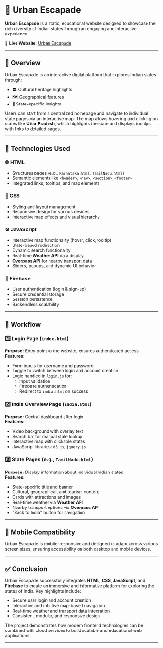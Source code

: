 # 🌆 Urban Escapade

**Urban Escapade** is a static, educational website designed to showcase the rich diversity of Indian states through an engaging and interactive experience.

🔗 **Live Website**: [Urban Escapade](https://siddharth-y26.github.io/Urban-Escapade/)

---

## 📌 Overview

Urban Escapade is an interactive digital platform that explores Indian states through:

- 🏛️ Cultural heritage highlights  
- 🗺️ Geographical features  
- 📍 State-specific insights  

Users can start from a centralized homepage and navigate to individual state pages via an interactive map. The map allows hovering and clicking on states like **Uttar Pradesh**, which highlights the state and displays tooltips with links to detailed pages.

---

## 🧰 Technologies Used

### 🌐 HTML
- Structures pages (e.g., `Karnataka.html`, `TamilNadu.html`)
- Semantic elements like `<header>`, `<nav>`, `<section>`, `<footer>`
- Integrated links, tooltips, and map elements

### 🎨 CSS
- Styling and layout management
- Responsive design for various devices
- Interactive map effects and visual hierarchy

### ⚙️ JavaScript
- Interactive map functionality (hover, click, tooltip)
- State-based redirection
- Dynamic search functionality
- Real-time **Weather API** data display
- **Overpass API** for nearby transport data
- Sliders, popups, and dynamic UI behavior

### 🔐 Firebase
- User authentication (login & sign-up)
- Secure credential storage
- Session persistence
- Backendless scalability

---

## 🔄 Workflow

### 1️⃣ Login Page (`index.html`)
**Purpose:** Entry point to the website, ensures authenticated access  
**Features:**
- Form inputs for username and password  
- Toggle to switch between login and account creation  
- Logic handled in `login.js` for:
  - Input validation  
  - Firebase authentication  
  - Redirect to `india.html` on success  

### 2️⃣ India Overview Page (`india.html`)
**Purpose:** Central dashboard after login  
**Features:**
- Video background with overlay text  
- Search bar for manual state lookup  
- Interactive map with clickable states  
- JavaScript libraries: `d3.js`, `jquery.js`  

### 3️⃣ State Pages (e.g., `TamilNadu.html`)
**Purpose:** Display information about individual Indian states  
**Features:**
- State-specific title and banner  
- Cultural, geographical, and tourism content  
- Cards with attractions and images  
- Real-time weather via **Weather API**  
- Nearby transport options via **Overpass API**  
- "Back to India" button for navigation  

---

## 📱 Mobile Compatibility

Urban Escapade is mobile-responsive and designed to adapt across various screen sizes, ensuring accessibility on both desktop and mobile devices.

---

## ✅ Conclusion

Urban Escapade successfully integrates **HTML**, **CSS**, **JavaScript**, and **Firebase** to create an immersive and informative platform for exploring the states of India. Key highlights include:

- Secure user login and account creation  
- Interactive and intuitive map-based navigation  
- Real-time weather and transport data integration  
- Consistent, modular, and responsive design  

The project demonstrates how modern frontend technologies can be combined with cloud services to build scalable and educational web applications.

---
